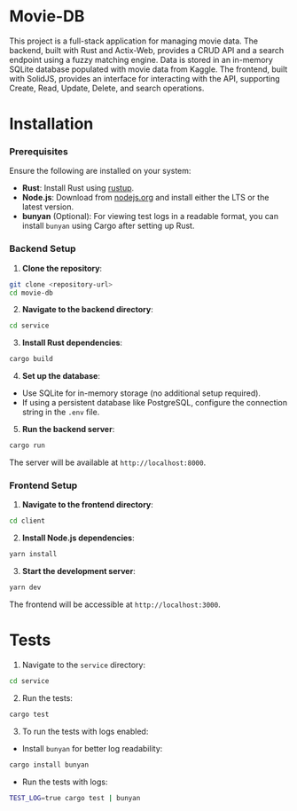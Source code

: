 # Movie-DB

This project is a full-stack application for managing movie data. The backend, built with Rust and Actix-Web, provides a CRUD API and a search endpoint using a fuzzy matching engine. Data is stored in an in-memory SQLite database populated with movie data from Kaggle. The frontend, built with SolidJS, provides an interface for interacting with the API, supporting Create, Read, Update, Delete, and search operations.

# Installation

### Prerequisites

Ensure the following are installed on your system:
- **Rust**: Install Rust using [rustup](https://rustup.rs/).
- **Node.js**: Download from [nodejs.org](https://nodejs.org/) and install either the LTS or the latest version.
- **bunyan** (Optional): For viewing test logs in a readable format, you can install `bunyan` using Cargo after setting up Rust.

###  Backend Setup
1. **Clone the repository**:
```bash
git clone <repository-url>
cd movie-db
```

2. **Navigate to the backend directory**:
```bash
cd service
```

3. **Install Rust dependencies**:
```bash
cargo build
```

4. **Set up the database**:
- Use SQLite for in-memory storage (no additional setup required).
- If using a persistent database like PostgreSQL, configure the connection string in the `.env` file.

5. **Run the backend server**:
```bash
cargo run
```
The server will be available at `http://localhost:8000`.

### Frontend Setup
1. **Navigate to the frontend directory**:
```bash
cd client
```

2. **Install Node.js dependencies**:
```bash
yarn install
```

3. **Start the development server**:
```bash
yarn dev
```
The frontend will be accessible at `http://localhost:3000`.

# Tests

1. Navigate to the `service` directory:
```bash
cd service
```
2. Run the tests:
```bash
cargo test
```
3. To run the tests with logs enabled:
- Install `bunyan` for better log readability:
```bash
cargo install bunyan
```
- Run the tests with logs:
```bash
TEST_LOG=true cargo test | bunyan
```